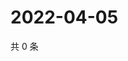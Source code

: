 # 2022-04-05

共 0 条

<!-- BEGIN WEIBO -->
<!-- 最后更新时间 Tue Apr 05 2022 04:16:02 GMT+0800 (China Standard Time) -->

<!-- END WEIBO -->
